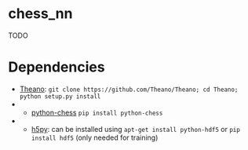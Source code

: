 chess_nn
=========

TODO

Dependencies
============

* [Theano](https://github.com/Theano/Theano): `git clone https://github.com/Theano/Theano; cd Theano; python setup.py install`
* * [python-chess](https://pypi.python.org/pypi/python-chess) `pip install python-chess`
* * [h5py](http://www.h5py.org/): can be installed using `apt-get install python-hdf5` or `pip install hdf5` (only needed for training)
